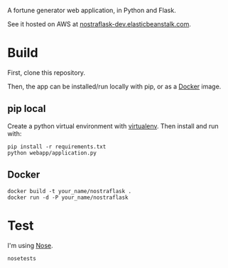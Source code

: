 
A fortune generator web application, in Python and Flask.

See it hosted on AWS at [nostraflask-dev.elasticbeanstalk.com](http://nostraflask-dev.elasticbeanstalk.com/).

# Build
First, clone this repository. 

Then, the app can be installed/run locally with pip, or as a [Docker](https://www.docker.com/) image.

## pip local
Create a python virtual environment with [virtualenv](https://virtualenv.pypa.io/en/latest/).
Then install and run with:

    pip install -r requirements.txt
    python webapp/application.py

## Docker

    docker build -t your_name/nostraflask .
    docker run -d -P your_name/nostraflask

# Test
I'm using [Nose](http://nose.readthedocs.org/en/latest/). 

    nosetests
    

    


